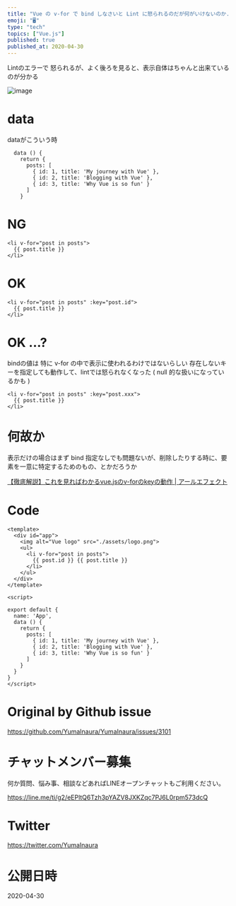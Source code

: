 ```yaml
---
title: "Vue の v-for で bind しなさいと Lint に怒られるのだが何がいけないのか... (Elements in iterati"
emoji: "🖥"
type: "tech"
topics: ["Vue.js"]
published: true
published_at: 2020-04-30
---
```


Lintのエラーで 怒られるが、よく後ろを見ると、表示自体はちゃんと出来ているのが分かる

![image](https://user-images.githubusercontent.com/13635059/80587331-4ef6c280-8a51-11ea-94f7-df6ce0b28e40.png)

# data

dataがこういう時

```vue
  data () {
    return {
      posts: [
        { id: 1, title: 'My journey with Vue' },
        { id: 2, title: 'Blogging with Vue' },
        { id: 3, title: 'Why Vue is so fun' }
      ]
    }
```

# NG

```vue
<li v-for="post in posts">
  {{ post.title }}
</li>
```

# OK

```vue
<li v-for="post in posts" :key="post.id">
  {{ post.title }}
</li>
```

# OK ...?

bindの値は 特に v-for の中で表示に使われるわけではないらしい
存在しないキーを指定しても動作して、lintでは怒られなくなった ( null 的な扱いになっているかも )

```vue
<li v-for="post in posts" :key="post.xxx">
  {{ post.title }}
</li>
```

# 何故か

表示だけの場合はまず bind 指定なしでも問題ないが、削除したりする時に、要素を一意に特定するためのもの、とかだろうか

[【徹底解説】これを見ればわかるvue.jsのv-forのkeyの動作 | アールエフェクト](https://reffect.co.jp/vue/v-bind-key-understand-by-developer-tool#v-bindkey)

# Code

```vue
<template>
  <div id="app">
    <img alt="Vue logo" src="./assets/logo.png">
    <ul>
      <li v-for="post in posts">
        {{ post.id }} {{ post.title }}
      </li>
    </ul>
  </div>
</template>

<script>

export default {
  name: 'App',
  data () {
    return {
      posts: [
        { id: 1, title: 'My journey with Vue' },
        { id: 2, title: 'Blogging with Vue' },
        { id: 3, title: 'Why Vue is so fun' }
      ]
    }
  }
}
</script>

```

# Original by Github issue

https://github.com/YumaInaura/YumaInaura/issues/3101











<!-- Update From Qiita API -->

# チャットメンバー募集


何か質問、悩み事、相談などあればLINEオープンチャットもご利用ください。

https://line.me/ti/g2/eEPltQ6Tzh3pYAZV8JXKZqc7PJ6L0rpm573dcQ





# Twitter


https://twitter.com/YumaInaura


<!-- Update From Qiita API -->



# 公開日時

2020-04-30
